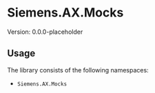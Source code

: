 # Siemens.AX.Mocks

Version: 0.0.0-placeholder


## Usage

The library consists of the following namespaces:

- `Siemens.AX.Mocks`
